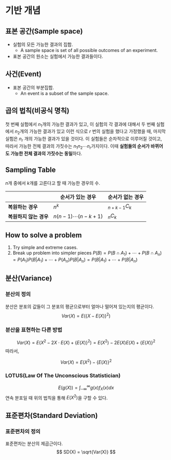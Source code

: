 # 기반 개념
## 표본 공간(Sample space)
- 실험의 모든 가능한 결과의 집합.
	- A sample space is set of all possible outcomes of an experiment.
- 표본 공간의 원소는 실험에서 가능한 결과들이다.
## 사건(Event)
- 표본 공간의 부분집합.
	- An event is a subset of the sample space.

## 곱의 법칙(비공식 명칙)
첫 번째 실험에서 $n_1$개의 가능한 결과가 있고, 이 실험의 각 결과에 대해서 두 번째 실험에서  $n_2$개의 가능한 결과가 있고 이런 식으로 $r$ 번의 실험을 했다고 가정했을 때, 마지막 실험은 $n_r$ 개의 가능한 결과가 있을 것이다. 
이 실험들은 순차적으로 이루어질 것이고, 따라서 가능한 전체 결과의 가짓수는 $n_1n_2\cdots n_r$가지이다. 
이때 **실험들의 순서가 바뀌어도 가능한 전체 결과의 가짓수는 동일**하다.

## Sampling Table
$n$개 중에서 $k$개를 고른다고 할 때 가능한 경우의 수.

| |순서가 있는 경우|순서가 없는 경우|
|---|---|---|
|**복원하는 경우**|$n^k$|$_{n+k-1}C_k$|
|**복원하지 않는 경우**|$n(n-1)\cdots (n-k+1)$|$_nC_k$|

## How to solve a problem
1. Try simple and extreme cases.
2. Break up problem into simpler pieces
	$P(B) = P(B \cap A_1)+ \cdots +P(B \cap A_n) = P(A_1)P(B|A_1)+ \cdots + P(A_n)P(B|A_n) = P(B|A_1)+ \cdots + P(B|A_n)$

## 분산(Variance)

### 분산의 정의

분산은 분포의 값들이 그 분포의 평균으로부터 얼마나 떨어져 있는지의 평균이다.
$$
Var(X) = E(\{X-E(X)\}^2)
$$

### 분산을 표현하는 다른 방법
$$
Var(X) = E(X^2 - 2X\cdot E(X) + \{E(X)\}^2) = E(X^2)-2E(X)E(X)+\{E(X)\}^2 
$$
따라서,

$$
Var(X) = E(X^2) - \{E(X)\}^2
$$
### LOTUS(Law Of The Unconscious Statistician)
$$
E(g(X)) = \int_{-\infty}^{\infty}{g(x)f_X(x)dx}
$$
연속 분포일 때 위의 법칙을 통해 $E(X^2)$을 구할 수 있다.

## 표준편차(Standard Deviation)

### 표준편차의 정의

표준편차는 분산의 제곱근이다.
$$
SD(X) = \sqrt{Var(X)}
$$
